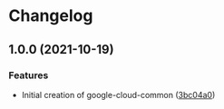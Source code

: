 # Changelog

## 1.0.0 (2021-10-19)


### Features

* Initial creation of google-cloud-common ([3bc04a0](https://www.github.com/googleapis/common-protos-ruby/commit/3bc04a01f2eabe54593853dba696de216193c2c9))
